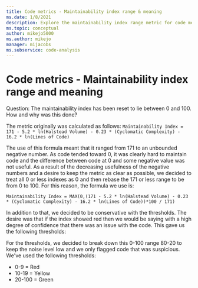 ```yaml
---
title: Code metrics - Maintainability index range & meaning
ms.date: 1/8/2021
description: Explore the maintainability index range metric for code metrics in Visual Studio and how the reset values are established.
ms.topic: conceptual
author: mikejo5000
ms.author: mikejo
manager: mijacobs
ms.subservice: code-analysis
---
```

# Code metrics - Maintainability index range and meaning

Question: The maintainability index has been reset to lie between 0 and 100. How and why was this done?

The metric originally was calculated as follows: `Maintainability Index = 171 - 5.2 * ln(Halstead Volume) - 0.23 * (Cyclomatic Complexity) - 16.2 * ln(Lines of Code)`

The use of this formula meant that it ranged from 171 to an unbounded negative number.  As code tended toward 0, it was clearly hard to maintain code and the difference between code at 0 and some negative value was not useful.  As a result of the decreasing usefulness of the negative numbers and a desire to keep the metric as clear as possible, we decided to treat all 0 or less indexes as 0 and then rebase the 171 or less range to be from 0 to 100. For this reason, the formula we use is:

   `Maintainability Index = MAX(0,(171 - 5.2 * ln(Halstead Volume) - 0.23 * (Cyclomatic Complexity) - 16.2 * ln(Lines of Code))*100 / 171)`

In addition to that, we decided to be conservative with the thresholds.  The desire was that if the index showed red then we would be saying with a high degree of confidence that there was an issue with the code.  This gave us the following thresholds:

For the thresholds, we decided to break down this 0-100 range 80-20 to keep the noise level low and we only flagged code that was suspicious. We've used the following thresholds:

- 0-9 = Red
- 10-19 = Yellow
- 20-100 = Green
